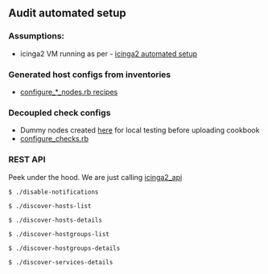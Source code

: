 ## Audit automated setup

### Assumptions: 

  - icinga2 VM running as per - [icinga2 automated setup](https://github.com/saurabh-hirani/talks/tree/master/monitoring-transition/automated-setup/icinga2_monitor)

### Generated host configs from inventories

  - [configure_*_nodes.rb recipes](https://github.com/saurabh-hirani/talks/tree/master/monitoring-transition/automated-setup/icinga2_monitor/recipes)

### Decoupled check configs

  - Dummy nodes created [here](https://github.com/saurabh-hirani/talks/tree/master/monitoring-transition/automated-setup/icinga2_monitor/test/data_bags/node) for local testing before uploading cookbook
  - [configure_checks.rb](https://github.com/saurabh-hirani/talks/blob/master/monitoring-transition/automated-setup/icinga2_monitor/recipes/configure_checks.rb)

### REST API

Peek under the hood. We are just calling [icinga2_api](https://github.com/saurabh-hirani/icinga2_api)

```
$ ./disable-notifications
```

```
$ ./discover-hosts-list
```

```
$ ./discover-hosts-details
```

```
$ ./discover-hostgroups-list
```

```
$ ./discover-hostgroups-details
```

```
$ ./discover-services-details
```
